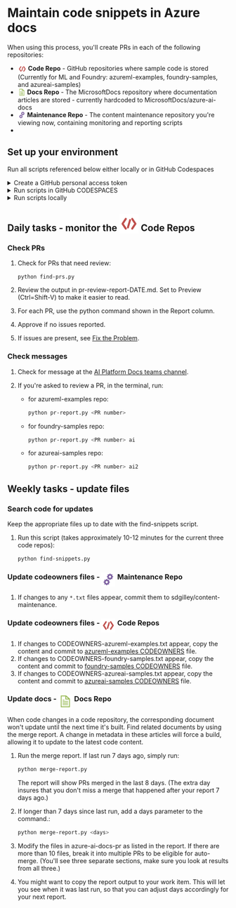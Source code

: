 # Maintain code snippets in Azure docs

When using this process, you'll create PRs in each of the following repositories:

- **<img src="../media/code.svg" width="20" height="20" style="vertical-align: text-top"> Code Repo** - GitHub repositories where sample code is stored (Currently for ML and Foundry: azureml-examples, foundry-samples, and azureai-samples)
- **<img src="../media/docs.svg" width="18" height="18" style="vertical-align: text-top">  Docs Repo** - The MicrosoftDocs repository where documentation articles are stored - currently hardcoded to MicrosoftDocs/azure-ai-docs
- **<img src="../media/maintenance.svg" width="18" height="18" style="vertical-align: text-top">  Maintenance Repo** - The content maintenance repository you're viewing now, containing monitoring and reporting scripts
- 
## Set up your environment

Run all scripts referenced below either locally or in GitHub Codespaces

<details>
<summary> Create a GitHub personal access token</summary>

First create a GitHub personal access token following instructions in [Create/update a GitHub access token](docs/create-update-auth.md). 

> ⚠️ **Important:**  Don't forget to configure SSO for MicrosoftDocs.

</details>

<details>
<summary> Run scripts in GitHub CODESPACES</summary>

Once your secret is stored, perform all maintenance tasks using the button below to open this repo in GitHub Codespaces. No additional setup needed. Use the Codespace terminal to run the scripts.

[![Open in GitHub Codespaces](https://github.com/codespaces/badge.svg)](https://codespaces.new/sdgilley/content-maintenance?quickstart=1)

</details>

<details>
<summary> Run scripts locally </summary>

For local execution, you'll need:

- Python 3.8 or later (check with `py -3 --version`)
- Git installed and configured
- A GitHub personal access token (see [authentication setup](docs/create-update-auth.md))

**Setup steps:**

1. Clone this repository
2. Create a virtual environment and install dependencies:

   ```bash
   py -3 -m venv .venv
   .venv\scripts\activate
   pip install -r requirements.txt
   ```

3. Store your GitHub access token as an environment variable:
   - Create a personal access token following steps in [Create/update a GitHub access token](docs/create-update-auth.md) 
   - Set the `GH_ACCESS_TOKEN` environment variable with your token

> ⚠️ **Important:** You must set the `GH_ACCESS_TOKEN` environment variable before running any scripts. 

</details>


## Daily tasks - monitor the <img src="../media/code.svg" width="44" height="44" style="vertical-align: text-bottom"> Code Repos

### Check PRs

1. Check for PRs that need review:

    ```
    python find-prs.py
    ```

1. Review the output in pr-review-report-DATE.md.  Set to Preview (Ctrl=Shift-V) to make it easier to read.
1. For each PR, use the python command shown in the Report column.
1. Approve if no issues reported.
1. If issues are present, see [Fix the Problem](fix-the-problem.md).

### Check messages

1. Check for message at the [AI Platform Docs teams channel](https://teams.microsoft.com/l/channel/19%3AHhf4F_YfPn3kYGdmWvePNwlbF5-RR8wciQEUwwrcggw1%40thread.tacv2/General?groupId=fdaf4412-8993-4ea6-a7d4-aeaded7fc854&tenantId=72f988bf-86f1-41af-91ab-2d7cd011db47).

1. If you're asked to review a PR, in the terminal, run:

    * for azureml-examples repo:

        ```bash
        python pr-report.py <PR number> 
        ```

    * for foundry-samples repo:

        ```bash
        python pr-report.py <PR number> ai
        ```

    * for azureai-samples repo:

        ```bash
        python pr-report.py <PR number> ai2
        ```

## Weekly tasks - update files

### Search code for updates

Keep the appropriate files up to date with the find-snippets script.

1. Run this script (takes approximately 10-12 minutes for the current three code repos):

    ```bash
    python find-snippets.py
    ```

### Update codeowners files - <img src="../media/maintenance.svg" width="32" height="32" style="vertical-align: text-top"> Maintenance Repo

1. If changes to any `*.txt` files appear, commit them to sdgilley/content-maintenance. 

### Update codeowners files - <img src="../media/code.svg" width="32" height="32" style="vertical-align: text-top"> Code Repos

1. If changes to CODEOWNERS-azureml-examples.txt appear, copy the content and commit to [azureml-examples CODEOWNERS](https://github.com/Azure/azureml-examples/blob/main/.github/CODEOWNERS) file.
1. If changes to CODEOWNERS-foundry-samples.txt appear, copy the content and commit to [foundry-samples CODEOWNERS](https://github.com/Azure-AI-Foundry/foundry-samples/blob/main/.github/CODEOWNERS) file.
1. If changes to CODEOWNERS-azureai-samples.txt appear, copy the content and commit to [azureai-samples CODEOWNERS](https://github.com/Azure-Samples/azureai-samples/blob/main/.github/CODEOWNERS) file.

### Update docs - <img src="../media/docs.svg" width="32" height="32" style="vertical-align: text-top"> Docs Repo

When code changes in a code repository, the corresponding document won't update until the next time it's built.  Find related documents by using the merge report.  A change in metadata in these articles will force a build, allowing it to update to the latest code content.

1. Run the merge report.  If last run 7 days ago, simply run:

    ```bash
    python merge-report.py 
    ```

    The report will show PRs merged in the last 8 days.  (The extra day insures that you don't miss a merge that happened after your report 7 days ago.)  
1. If longer than 7 days since last run, add a days parameter to the command.:

    ```bash
    python merge-report.py <days>
    ```

1. Modify the files in azure-ai-docs-pr as listed in the report.  If there are more than 10 files, break it into multiple PRs to be eligible for auto-merge. (You'll see three separate sections, make sure you look at results from all three.)

1. You might want to copy the report output to your work item.  This will let you see when it was last run, so that you can adjust days accordingly for your next report.
